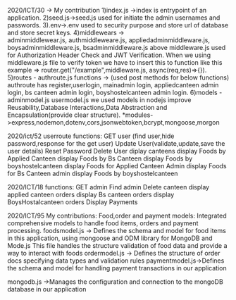 2020/ICT/30 -> 
 My contribution 
    1)index.js ->index is entrypoint of an application.
    2)seed.js->seed.js used for initiate the admin usernames and passwords.
    3).env->.env used to security purpose and store url of database and store secret keys.
    4)middlewears ->   
         adminmiddlewear.js,
         authmiddleweare.js,
         appliedadminmiddleware.js,
         boysadminmiddleware.js,
         bsadminmiddleware.js
             above middleware.js used for Authorization Header Check and JWT Verification.
             When we using middleware.js file to verify token we have to insert this to function like this
             example => router.get("/example",middleware.js, async(req,res)=>{}).
    5)routes -
         authroute.js
             functions -> (used post methods for below functions)
                 authroute has register,userlogin,
                 mainadmin login,
                 appliedcanteen admin login,
                 bs canteen admin login,
                 boyshostelcanteen admin login.
    6)models -
         adminmodel.js
         usermodel.js
             we used models in nodejs improve Reusability,Database Interactions,Data Abstraction and Encapsulation(provide clear structure).
    *modules->express,nodemon,dotenv,cors,jsonwebtoken,bcrypt,mongoose,morgon          


2020/ict/52
userroute functions:
  GET user (find user,hide password,response for the get user)
  Update User(validate,update,save the user details)
  Reset Password
  Delete User
  diplay canteens
  display Foods by Applied Canteen
  display Foods by Bs Canteen
  display Foods by boyshostelcanteen
  display Foods for Applied Canteen Admin
  display Foods for Bs Canteen admin
  display Foods by boyshostelcanteen

2020/ICT/18
functions:
GET admin
Find admin
Delete canteen
display applied canteen orders
display Bs canteen orders
display BoysHostalcanteen orders
Display Payments

2020/ICT/95
My contributions:
 Food,order and payment models:
 Integrated comprehensive models to handle food items, orders and payment processing.
  foodsmodel.js -> Defines the schema and model for food items in this application, using mongoose and ODM library for MongoDB and Mode.js
                   This file handles the structure validation of food data and provide a way to interact with foods
  ordermodel.js -> Defines the structure of order docs specifying data types and validation rules
  paymentmodel.js->Defines the schema and model for handling payment transactions in our application

  mongodb.js ->Manages the configuration and connection to the mongoDB database in our application
